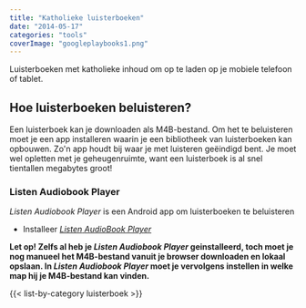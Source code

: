 ```yaml
---
title: "Katholieke luisterboeken"
date: "2014-05-17"
categories: "tools"
coverImage: "googleplaybooks1.png"
---
```


Luisterboeken met katholieke inhoud om op te laden op je mobiele telefoon of tablet.

<!--more-->

## Hoe luisterboeken beluisteren?

Een luisterboek kan je downloaden als M4B-bestand. Om het te beluisteren moet je een app installeren waarin je een bibliotheek van luisterboeken kan opbouwen. Zo'n app houdt bij waar je met luisteren geëindigd bent. Je moet wel opletten met je geheugenruimte, want een luisterboek is al snel tientallen megabytes groot!

### Listen Audiobook Player

_Listen Audiobook Player_ is een Android app om luisterboeken te beluisteren

- Installeer [_Listen_ _AudioBook Player_](https://play.google.com/store/apps/details?id=com.acmeandroid.listen)

**Let op! Zelfs al heb je _Listen_ _Audiobook Player_ geinstalleerd, toch moet je nog manueel het M4B-bestand vanuit je browser downloaden en lokaal opslaan. In **_Listen_** _Audiobook Player_ moet je vervolgens instellen in welke map hij je M4B-bestand kan vinden.**

{{< list-by-category luisterboek >}} 

